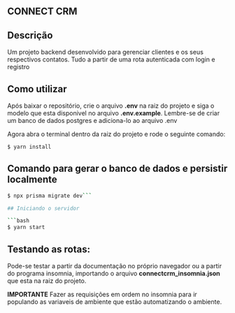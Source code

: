 ## **CONNECT CRM**

## Descrição

Um projeto backend desenvolvido para gerenciar clientes e os seus respectivos contatos. Tudo a partir de uma rota autenticada com login e registro

## Como utilizar

Após baixar o repositório, crie o arquivo **.env** na raiz do projeto e siga o modelo que esta disponivel no arquivo **.env.example**. Lembre-se de criar um banco de dados postgres e adiciona-lo ao arquivo .env


Agora abra o terminal dentro da raiz do projeto e rode o seguinte comando:
```bash
$ yarn install
```
## Comando para gerar o banco de dados e persistir localmente
```bash
$ npx prisma migrate dev```

## Iniciando o servidor

```bash
$ yarn start
```

## Testando as rotas:

Pode-se testar a partir da documentação no próprio navegador ou a partir do programa insomnia, importando o arquivo **connectcrm_insomnia.json** que esta na raiz do projeto.

**IMPORTANTE** Fazer as requisições em ordem no insomnia para ir populando as variaveis de ambiente que estão automatizando o ambiente.



